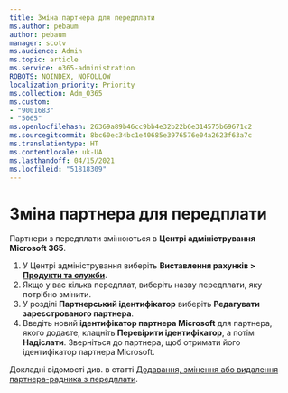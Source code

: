 ```yaml
---
title: Зміна партнера для передплати
ms.author: pebaum
author: pebaum
manager: scotv
ms.audience: Admin
ms.topic: article
ms.service: o365-administration
ROBOTS: NOINDEX, NOFOLLOW
localization_priority: Priority
ms.collection: Adm_O365
ms.custom:
- "9001683"
- "5065"
ms.openlocfilehash: 26369a89b46cc9bb4e32b22b6e314575b69671c2
ms.sourcegitcommit: 8bc60ec34bc1e40685e3976576e04a2623f63a7c
ms.translationtype: HT
ms.contentlocale: uk-UA
ms.lasthandoff: 04/15/2021
ms.locfileid: "51818309"
---
```

# <a name="change-the-partner-for-a-subscription"></a>Зміна партнера для передплати

Партнери з передплати змінюються в **Центрі адміністрування Microsoft 365**.

1. У Центрі адміністрування виберіть **Виставлення рахунків > [Продукти та служби](https://go.microsoft.com/fwlink/p/?linkid=842054)**. 
2. Якщо у вас кілька передплат, виберіть назву передплати, яку потрібно змінити. 
3. У розділі **Партнерський ідентифікатор** виберіть **Редагувати зареєстрованого партнера**.
4. Введіть новий **ідентифікатор партнера Microsoft** для партнера, якого додаєте, клацніть **Перевірити ідентифікатор**, а потім **Надіслати**. Зверніться до партнера, щоб отримати його ідентифікатор партнера Microsoft.

Докладні відомості див. в статті [Додавання, змінення або видалення партнера-радника з передплати](https://docs.microsoft.com/microsoft-365/admin/misc/add-partner). 
